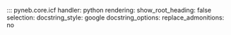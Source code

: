 ::: pyneb.core.icf
    handler: python
    rendering:
        show_root_heading: false
    selection:
        docstring_style: google
        docstring_options:
            replace_admonitions: no

    